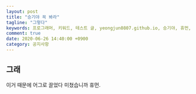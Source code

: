```yaml
---
layout: post
title: "승기야 꼭 봐라"
tagline: "그렇다"
keywords: 프로그래머, 키워드, 테스트 글, yeongjun0807.github.io, 승기야, 휴먼, 미쳤냐
comment: true
date: 2020-06-26 14:40:00 +0900
category: 공지사항
---
```


## 그래 ##

이거 때문에 어그로 끌었다
미쳤습니까 휴먼.
